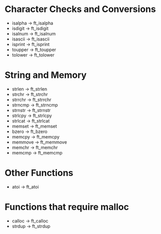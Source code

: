 # Character Checks and Conversions

- isalpha → ft_isalpha
- isdigit → ft_isdigit
- isalnum → ft_isalnum
- isascii → ft_isascii
- isprint → ft_isprint
- toupper → ft_toupper
- tolower → ft_tolower

# String and Memory

- strlen → ft_strlen
- strchr → ft_strchr
- strrchr → ft_strrchr
- strncmp → ft_strncmp
- strnstr → ft_strnstr
- strlcpy → ft_strlcpy
- strlcat → ft_strlcat
- memset → ft_memset
- bzero → ft_bzero
- memcpy → ft_memcpy
- memmove → ft_memmove
- memchr → ft_memchr
- memcmp → ft_memcmp

# Other Functions

- atoi → ft_atoi

# Functions that require malloc

- calloc → ft_calloc
- strdup → ft_strdup